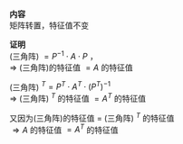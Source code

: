**内容**  
矩阵转置，特征值不变  
  
**证明**  
(三角阵) $=P^{-1}\cdot A\cdot P$ ，  
$\Rightarrow$ (三角阵)的特征值 $=A$ 的特征值  
  
(三角阵) $^T=P^T\cdot A^T\cdot (P^T)^{-1}$  
$\Rightarrow$ (三角阵) $^T$ 的特征值 $=A^T$ 的特征值  
  
又因为(三角阵)的特征值 $=$ (三角阵) $^T$ 的特征值  
$\Rightarrow A$ 的特征值 $=A^T$ 的特征值  
